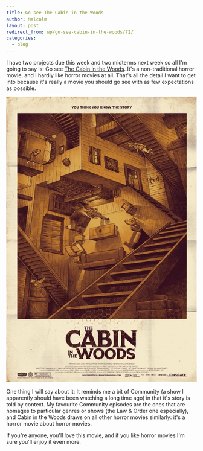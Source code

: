 ```yaml
---
title: Go see The Cabin in the Woods
author: Malcolm
layout: post
redirect_from: wp/go-see-cabin-in-the-woods/72/
categories:
  - blog
---
```


I have two projects due this week and two midterms next week so all I'm going to say is: Go see [The Cabin in the Woods][1]. It's a non-traditional horror movie, and I hardly like horror movies at all. That's all the detail I want to get into because it's really a movie you should go see with as few expectations as possible.

![Cabin in the Woods poster](/assets/cabin.jpg)

One thing I will say about it: It reminds me a bit of Community (a show I apparently should have been watching a long time ago) in that it's story is told by context. My favourite Community episodes are the ones that are homages to particular genres or shows (the Law & Order one especially), and Cabin in the Woods draws on all other horror movies similarly: it's a horror movie about horror movies.

If you're anyone, you'll love this movie, and if you like horror movies I'm sure you'll enjoy it even more.

 [1]: http://www.imdb.com/title/tt1259521/